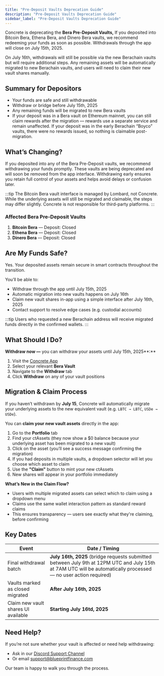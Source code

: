 ```yaml
---
title: "Pre-Deposit Vaults Deprecation Guide"
description: "Pre-Deposit Vaults Deprecation Guide"
sidebar_label: "Pre-Deposit Vaults Deprecation Guide"
---
```


Concrete is deprecating the **Bera Pre-Deposit Vaults,** If you deposited into Bitcoin Bera, Ethena Bera, and Dinero Bera vaults, we recommend redeeming your funds as soon as possible. Withdrawals through the app will close on July 15th, 2025.

On July 16th, withdrawals will still be possible via the new Berachain vaults but will require additional steps. Any remaining assets will be automatically migrated to new Berachain vaults, and users will need to claim their new vault shares manually.

## Summary for Depositors

- Your funds are safe and still withdrawable
- Withdraw or bridge before July 15th, 2025
- Any remaining funds will be migrated to new Bera vaults
- If your deposit was in a Bera vault on Ethereum mainnet, you can still claim rewards after the migration — rewards use a separate service and remain unaffected. If your deposit was in the early Berachain “Boyco” vaults, there were no rewards issued, so nothing is claimable post-migration.

## What’s Changing?

If you deposited into any of the Bera Pre-Deposit vaults, we recommend withdrawing your funds promptly. These vaults are being deprecated and will soon be removed from the app interface. Withdrawing early ensures you retain full control of your assets and helps avoid delays or confusion later.


:::tip
The Bitcoin Bera vault interface is managed by Lombard, not Concrete. While the underlying assets will still be migrated and claimable, the steps may differ slightly. Concrete is not responsible for third-party platforms.
:::

### Affected Bera Pre-Deposit Vaults

1. **Bitcoin Bera** — Deposit: Closed
2. **Ethena Bera** — Deposit: Closed
3. **Dinero Bera** — Deposit: Closed

## Are My Funds Safe?

Yes. Your deposited assets remain secure in smart contracts throughout the transition.

You’ll be able to:

- Withdraw through the app until July 15th, 2025
- Automatic migration into new vaults happens on July 16th
- Claim new vault shares in-app using a simple interface after July 16th, 2025
- Contact support to resolve edge cases (e.g. custodial accounts)

:::tip
Users who requested a new Berachain address will receive migrated funds directly in the confirmed wallets.
:::

## What Should I Do?

**Withdraw now —** you can withdraw your assets until July 15th, 2025**:**

1. Visit the [Concrete App](https://app.concrete.xyz/)
2. Select your relevant **Bera Vault**
3. Navigate to the **Withdraw** tab
4. Click **Withdraw** on any of your vault positions

## Migration & Claim Process

If you haven’t withdrawn by **July 15**, Concrete will automatically migrate your underlying assets to the new equivalent vault (e.g. `LBTC → LBTC`, `USDe → USDe`).

You can **claim your new vault assets** directly in the app:

1. Go to the **Portfolio** tab
2. Find your ctAssets (they now show a $0 balance because your underlying asset has been migrated to a new vault)
3. Click on the asset (you’ll see a success message confirming the migration)
4. If you had deposits in multiple vaults, a dropdown selector will let you choose which asset to claim
5. Use the **"Claim"** button to mint your new ctAssets
6. New shares will appear in your portfolio immediately

**What’s New in the Claim Flow?**

- Users with multiple migrated assets can select which to claim using a dropdown menu
- Claims use the same wallet interaction pattern as standard reward claims
- This ensures transparency — users see exactly what they're claiming, before confirming

## Key Dates

| **Event** | **Date / Timing** |
| --- | --- |
| Final withdrawal batch | **July 16th, 2025** (bridge requests submitted between July 9th at 12PM UTC and July 15th at 7AM UTC will be automatically processed — no user action required) |
| Vaults marked as closed migrated | **After July 16th, 2025** |
| Claim new vault shares UI available | **Starting July 16td, 2025** |


## Need Help?

If you’re not sure whether your vault is affected or need help withdrawing:

- Ask in our [Discord Support Channel](https://discord.gg/concretexyz)
- Or email [support@blueprintfinance.com](mailto:support@blueprintfinance.com)

Our team is happy to walk you through the process.
